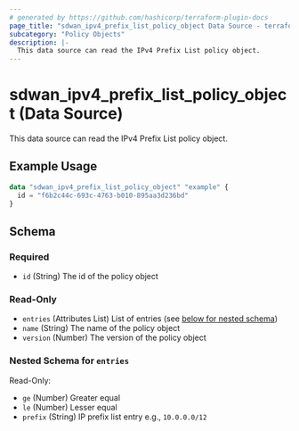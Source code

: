 ```yaml
---
# generated by https://github.com/hashicorp/terraform-plugin-docs
page_title: "sdwan_ipv4_prefix_list_policy_object Data Source - terraform-provider-sdwan"
subcategory: "Policy Objects"
description: |-
  This data source can read the IPv4 Prefix List policy object.
---
```


# sdwan_ipv4_prefix_list_policy_object (Data Source)

This data source can read the IPv4 Prefix List policy object.

## Example Usage

```terraform
data "sdwan_ipv4_prefix_list_policy_object" "example" {
  id = "f6b2c44c-693c-4763-b010-895aa3d236bd"
}
```

<!-- schema generated by tfplugindocs -->
## Schema

### Required

- `id` (String) The id of the policy object

### Read-Only

- `entries` (Attributes List) List of entries (see [below for nested schema](#nestedatt--entries))
- `name` (String) The name of the policy object
- `version` (Number) The version of the policy object

<a id="nestedatt--entries"></a>
### Nested Schema for `entries`

Read-Only:

- `ge` (Number) Greater equal
- `le` (Number) Lesser equal
- `prefix` (String) IP prefix list entry e.g., `10.0.0.0/12`
